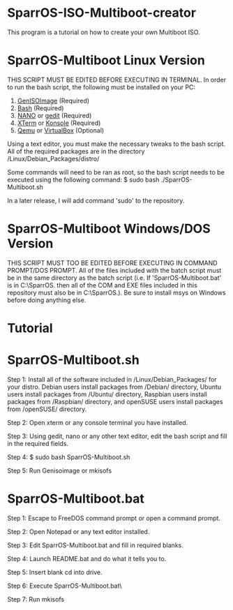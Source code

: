 # SparrOS-ISO-Multiboot-creator

This program is a tutorial on how to create your own Multiboot ISO.

# SparrOS-Multiboot Linux Version

THIS SCRIPT MUST BE EDITED BEFORE EXECUTING IN TERMINAL. In order to run the bash script, the following must be installed on your PC:

1. <a href="apt:genisoimage">GenISOImage</a> (Required)
2. <a href="apt:bash">Bash</a> (Required)
3. <a href="apt:nano">NANO</a> or <a href="apt:gedit">gedit</a> (Required)
4. <a href="apt:xterm">XTerm</a> or <a href="apt:konsole">Konsole</a> (Required)
5. <a href="apt:qemu">Qemu</a> or <a href="apt:virtualbox">VirtualBox</a> (Optional)

Using a text editor, you must make the necessary tweaks to the bash script. All of the required packages are in the directory /Linux/Debian_Packages/distro/

Some commands will need to be ran as root, so the bash script needs to be executed using the following command:
$ sudo bash ./SparrOS-Multiboot.sh

In a later release, I will add command 'sudo' to the repository.

# SparrOS-Multiboot Windows/DOS Version

THIS SCRIPT MUST TOO BE EDITED BEFORE EXECUTING IN COMMAND PROMPT/DOS PROMPT. All of the files included with the batch script must be in the same directory as the batch script (i.e. If 'SparrOS-Multiboot.bat' is in C:\SparrOS\. then all of the COM and EXE files included in this repository must also be in C:\SparrOS\.).
Be sure to install msys on Windows before doing anything else.

# Tutorial

# SparrOS-Multiboot.sh

Step 1: Install all of the software included in /Linux/Debian_Packages/ for your distro. Debian users install packages from /Debian/ directory, Ubuntu users install packages from /Ubuntu/ directory, Raspbian users install packages from /Raspbian/ directory, and openSUSE users install packages from /openSUSE/ directory.

Step 2: Open xterm or any console terminal you have installed.

Step 3: Using gedit, nano or any other text editor, edit the bash script and fill in the required fields.

Step 4: $ sudo bash SparrOS-Multiboot.sh

Step 5: Run Genisoimage or mkisofs

# SparrOS-Multiboot.bat

Step 1: Escape to FreeDOS command prompt or open a command prompt.

Step 2: Open Notepad or any text editor installed.

Step 3: Edit SparrOS-Multiboot.bat and fill in required blanks.

Step 4: Launch README.bat and do what it tells you to.

Step 5: Insert blank cd into drive.

Step 6: Execute SparrOS-Multiboot.bat\

Step 7: Run mkisofs
